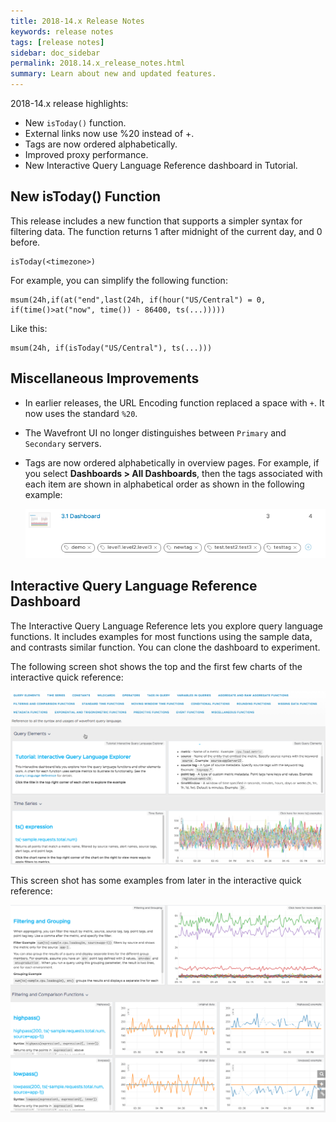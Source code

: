 ```yaml
---
title: 2018-14.x Release Notes
keywords: release notes
tags: [release notes]
sidebar: doc_sidebar
permalink: 2018.14.x_release_notes.html
summary: Learn about new and updated features.
---
```


2018-14.x release highlights:
- New `isToday()` function.
- External links now use %20 instead of +.
- Tags are now ordered alphabetically.
- Improved proxy performance.
- New Interactive Query Language Reference dashboard in Tutorial.

## New isToday() Function

This release includes a new function that supports a simpler syntax for filtering data. The function returns 1 after midnight of the current day, and 0 before.
```
isToday(<timezone>)
```
For example, you can simplify the following function:
```
msum(24h,if(at("end",last(24h, if(hour("US/Central") = 0, if(time()>at("now", time()) - 86400, ts(...)))))
```
Like this:
```
msum(24h, if(isToday("US/Central"), ts(...)))
```

## Miscellaneous Improvements

- In earlier releases, the URL Encoding function replaced a space with `+`. It now uses the standard `%20`.
- The Wavefront UI no longer distinguishes between `Primary` and `Secondary` servers.
- Tags are now ordered alphabetically in overview pages. For example, if you select **Dashboards > All Dashboards**, then the tags associated with each item are shown in alphabetical order as shown in the following example:

  ![tag ordering](images/tag_ordering.png)


## Interactive Query Language Reference Dashboard

The Interactive Query Language Reference lets you explore query language functions. It includes examples for most functions using the sample data, and contrasts similar function. You can clone the dashboard to experiment.

The following screen shot shows the top and the first few charts of the interactive quick reference:

![tutorial start](images/tutorial_start.png)

This screen shot has some examples from later in the interactive quick reference:

![tutorial later](images/tutorial_later.png)

